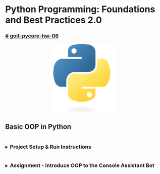 # Python Programming: Foundations and Best Practices 2.0

### [# goit-pycore-hw-06](https://github.com/topics/goit-pycore-hw-06)

<p align="center">
  <img align="center" src="./assets/thumbnail.svg" width="200" title="Project thumbnail" alt="project thumbnail">
</p>


## Basic OOP in Python

<details>

<summary><h3 style="display: inline-block">Project Setup & Run Instructions</h3></summary>

##### Table of Contents
- [Prerequisites](#setup-prerequisites)
- [Setting Up the Development Environment](#setup-setting-up-environment)
  - [Clone the Repository](#setup-clone-repository)
  - [Create a Virtual Environment](#setup-create-virtual-environment)
- [Running the Project](#setup-running-the-project)
  - [Running the Tasks in VS Code](#setup-running-vs-code)
  - [Running the Tasks from the Command Line](#setup-running-command-line)
  - [Running Tasks with Scripts](#setup-running-script)

#### <a name="setup-prerequisites"></a>Prerequisites

Before starting, ensure that you have the following installed:

* [Python 3.7+](https://www.python.org/downloads/) (Make sure python (`python --version` or `python3 --version`) and pip (`python -m pip --version` or `python3 -m pip --version`) are available in your terminal)
* [Git](https://git-scm.com/downloads) (optional, for version control)

#### <a name="setup-setting-up-environment"></a>Setting Up the Development Environment

1. **<a name="setup-clone-repository"></a>Clone (or copy) the Repository**

    If you haven't cloned the project yet, you can do so using:

    ```bash
    git clone https://github.com/oleksandr-romashko/goit-pycore-hw-06.git
    cd goit-pycore-hw-06
    ```

    or download zip archive with code directly [from the repository](https://github.com/oleksandr-romashko/goit-pycore-hw-06/archive/refs/heads/main.zip).

2. **<a name="setup-create-virtual-environment"></a>Create a Virtual Environment**

    * **Linux/macOS (using `bash` or `zsh`):**

      Run the setup.sh script:

      ```bash
      source setup.sh
      ```

      This will:
      * Create a virtual environment (`.venv`).
      * Activate the virtual environment.
      * Install dependencies listed in `requirements.txt`.
      * Set the `PYTHONPATH` for module imports.
      * Set-up pre-commit hook.

    * **Windows (using Command Prompt):**

      If you're using Command Prompt to set up your development environment, you can run the `setup.bat` script:

      ```cmd
      setup.bat
      ```
      This will:
      * Create a virtual environment (.venv).
      * Activate the virtual environment.
      * Install dependencies listed in requirements.txt.
      * Set the `PYTHONPATH` for module imports.
      * Set-up pre-commit hook.


#### <a name="setup-running-the-project"></a>Running the Project

Once your virtual environment is set up, you can run the application code.

* **<a name="setup-running-vs-code"></a>Running the project in VS Code**

  Once the virtual environment is activated and `PYTHONPATH` is set, you can run the project directly from VS Code. Make sure that your `settings.json` (in `.vscode` folder) is correctly set up, as discussed previously.

  VS Code will automatically use the virtual environment and set the correct `PYTHONPATH` if you've configured your settings properly.

  You can launch each task with preconfigured inputs via the debugger ([.vscode/launch.json](.vscode/launch.json)).

  Below is a mapping of launch configurations to their command-line equivalents. You can run them directly or through provided scripts:

* **<a name="setup-running-command-line"></a>Running the project from the Command Line**

  After setting up your virtual environment and setting the `PYTHONPATH`, you can run the project directly from the terminal.

 The command will run the script (please note, that for Linux/macOS you might use `python3` instead of `python` command):

  Command Handler Bot:
  ```bash
  python src/main.py
  or
  python src/main.py --alternative
  ```

* **<a name="setup-running-script"></a>Alternatively, you can use a script to run the project**

  * **On Linux/macOS (shell script)**:

    Run application with the script:
    ```bash
    ./run.sh
    ```

    Make sure the shell scripts have execution permission by running:

    ```bash
    chmod +x ./run.sh
    ```

  * **On Windows (batch script)**:

    ```cmd
    run.bat
    ```

</details>

<details>

<summary><h3 style="display: inline-block; word-break: break-all;">Assignment - Introduce OOP to the Console Assistant Bot</h3></summary>

This task is a follow-up of the previous task **[CLI assistant bot](https://github.com/oleksandr-romashko/goit-pycore-hw-05)**, extended by adding OOP related with data and their processing (how data are stored, what data and what we may do with them).

#### <a name="assignment-task-description"></a>Task description:

Implement Address Book Management System using OOP classes.

#### <a name="assignment-solution"></a>Solution:

Solution for this assignment is located in the [src/address_book](./src/address_book) folder and implemented in the following files:
* [AddressBook](./src/address_book/address_book.py) class - stores `Record`'s:
  Functionality:
  * add a `Record` using `add_record` method
  * search for the `Record` using `find` method
  * delete `Record` using `delete` method
* [Record](./src/address_book/record.py) class - stores contact information (`Name` (required) and list of `Phone` objects):
  Functionality:
  * add phone numbers
  * delete phone numbers
  * editing phone numbers
  * find phone number
* [Field](./src/address_book/field.py) class - basic class for `Record` class fields
* [Name](./src/address_book/name.py) class - class to store contact username.
* [Phone](./src/address_book/phone.py) - class to store contact phone number.
* Additional validation checks serving as guards during data processing:
  * [ValidationError](./src/validators/errors.py) - Custom error for validation problems, inherited from ValueError.
  * [args_validators.py](./src/validators/args_validators.py) - Validators for command-line argument structure before further operations.
  * [contact_validators.py](./src/validators/contact_validators.py) - Validators for contact management commands.
  * [field_validators.py](./src/validators/field_validators.py) - Validators for field values (name, phone, etc.).

UML Class Diagram of the solution (created using [Star UML](https://staruml.io/) tool, source file is located [here](./assets/uml/class_diagram-star-uml.mdj)):

![UML Class Diagram](./assets/uml/class-diagram.jpg)

Result screenshot - Task solution (launched in the typical mode - menu handling using match case):

![task 4 typical solution screenshot](./assets/results/task_4_typical_solution.png)

Result screenshot - Task solution (Launched in the alternative mode - Data-Driven Menu):

![task 4 alternative solution screenshot](./assets/results/task_4_alternative_solution.png)

#### <a name="assignment-task-requirements"></a>Task requirements:

Entities (Classes to Implement):

* `Field`: Base class for record fields.
* `Name`: Class to store the contact's name (required field).
* `Phone`: Class to store a contact's phone number. Includes validation: must have exactly 10 digits.
* `Record`: Class to store a contact's information, incl. a name and phones list.
* `AddressBook`: Class to store and manage multiple Record objects.

Required Functionality:
* `AddressBook`:
  * Add a Record.
  * Find a Record by name.
  * Delete a Record by name.
* `Record`:
  * Add a new Phone.
  * Remove a Phone.
  * Edit an existing Phone.
  * Find a specific Phone.

#### <a name="assignment-recommendations-to-the-implementation"></a>Recommendations to the implementation:

Provided Starter Code:

```python
from collections import UserDict

class Field:
    def __init__(self, value):
        self.value = value

    def __str__(self):
        return str(self.value)

class Name(Field):
    pass

class Phone(Field):
    pass

class Record:
    def __init__(self, name):
        self.name = Name(name)
        self.phones = []

    def __str__(self):
        return f"Contact name: {self.name.value}, phones: {'; '.join(p.value for p in self.phones)}"

class AddressBook(UserDict):
    pass
```

Example How Your Code Should Behave:

```python
book = AddressBook()

john_record = Record("John")
john_record.add_phone("1234567890")
john_record.add_phone("5555555555")
book.add_record(john_record)

jane_record = Record("Jane")
jane_record.add_phone("9876543210")
book.add_record(jane_record)

for name, record in book.data.items():
    print(record)

john = book.find("John")
john.edit_phone("1234567890", "1112223333")
print(john)

found_phone = john.find_phone("5555555555")
print(f"{john.name}: {found_phone}")

book.delete("Jane")
```

#### <a name="assignment-evaluation-criteria"></a>Evaluation criteria:

Class `AddressBook`:

* Implemented `add_record`, that adds to self.data
* Implemented `find`, that finds item by name
* Implemented `delete`, that delets item by name

Class `Record`:

* Implemented `Name` object storage in a separate attribute
* Implement storage of a list of `Phone` objects in a separate attribute.
* Implemented methods for adding - `add_phone` / deletion - `remove_phone` / editing - `edit_phone` / search of `Phone` object - `find_phone`.

Class `Phone`:

* Implemented validate that the phone number has exactly 10 digits.

</details>
